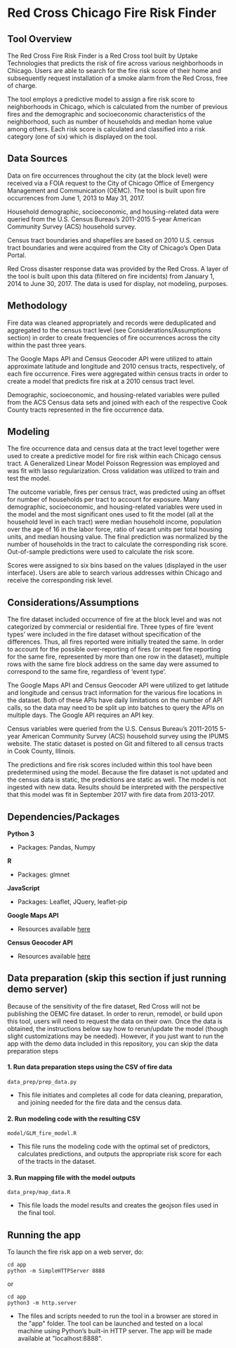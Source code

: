 # Red Cross Chicago Fire Risk Finder

## Tool Overview

The Red Cross Fire Risk Finder is a Red Cross tool built by Uptake Technologies that predicts the risk of fire across various neighborhoods in Chicago. Users are able to search for the fire risk score of their home and subsequently request installation of a smoke alarm from the Red Cross, free of charge.

The tool employs a predictive model to assign a fire risk score to neighborhoods in Chicago, which is calculated from the number of previous fires and the demographic and socioeconomic characteristics of the neighborhood, such as number of households and median home value among others. Each risk score is calculated and classified into a risk category (one of six) which is displayed on the tool.
<br>

## Data Sources

Data on fire occurrences throughout the city (at the block level) were received via a FOIA request to the City of Chicago Office of Emergency Management and Communication (OEMC). The tool is built upon fire occurrences from June 1, 2013 to May 31, 2017.

Household demographic, socioeconomic, and housing-related data were queried from the U.S. Census Bureau’s 2011-2015 5-year American Community Survey (ACS) household survey.

Census tract boundaries and shapefiles are based on 2010 U.S. census tract boundaries and were acquired from the City of Chicago’s Open Data Portal.

Red Cross disaster response data was provided by the Red Cross. A layer of the tool is built upon this data (filtered on fire incidents) from January 1, 2014 to June 30, 2017. The data is used for display, not modeling, purposes.


## Methodology

Fire data was cleaned appropriately and records were deduplicated and aggregated to the census tract level (see Considerations/Assumptions section) in order to create frequencies of fire occurrences across the city within the past three years.

The Google Maps API and Census Geocoder API were utilized to attain approximate latitude and longitude and 2010 census tracts, respectively, of each fire occurrence. Fires were aggregated within census tracts in order to create a model that predicts fire risk at a 2010 census tract level.

Demographic, socioeconomic, and housing-related variables were pulled from the ACS Census data sets and joined with each of the respective Cook County tracts represented in the fire occurrence data.


## Modeling

The fire occurrence data and census data at the tract level together were used to create a predictive model for fire risk within each Chicago census tract. A Generalized Linear Model Poisson Regression was employed and was fit with lasso regularization. Cross validation was utilized to train and test the model.

The outcome variable, fires per census tract, was predicted using an offset for number of households per tract to account for exposure. Many demographic, socioeconomic, and housing-related variables were used in the model and the most significant ones used to fit the model (all at the household level in each tract) were median household income, population over the age of 16 in the labor force, ratio of vacant units per total housing units, and median housing value. The final prediction was normalized by the number of households in the tract to calculate the corresponding risk score. Out-of-sample predictions were used to calculate the risk score.

Scores were assigned to six bins based on the values (displayed in the user interface). Users are able to search various addresses within Chicago and receive the corresponding risk level.

## Considerations/Assumptions

The fire dataset included occurrence of fire at the block level and was not categorized by commercial or residential fire. Three types of fire ‘event types’ were included in the fire dataset without specification of the differences. Thus, all fires reported were initially treated the same. In order to account for the possible over-reporting of fires (or repeat fire reporting for the same fire, represented by more than one row in the dataset), multiple rows with the same fire block address on the same day were assumed to correspond to the same fire, regardless of ‘event type’.

The Google Maps API and Census Geocoder API were utilized to get latitude and longitude and census tract information for the various fire locations in the dataset. Both of these APIs have daily limitations on the number of API calls, so the data may need to be split up into batches to query the APIs on multiple days. The Google API requires an API key.

Census variables were queried from the U.S. Census Bureau’s 2011-2015 5-year American Community Survey (ACS) household survey using the IPUMS website. The static dataset is posted on Git and filtered to all census tracts in Cook County, Illinois.

The predictions and fire risk scores included within this tool have been predetermined using the model. Because the fire dataset is not updated and the census data is static, the predictions are static as well. The model is not ingested with new data. Results should be interpreted with the perspective that this model was fit in September 2017 with fire data from 2013-2017.

## Dependencies/Packages

**Python 3**
- Packages: Pandas, Numpy

**R**
- Packages: glmnet

**JavaScript**
- Packages: Leaflet, JQuery, leaflet-pip

**Google Maps API**
- Resources available [here](https://developers.google.com/maps/)

**Census Geocoder API**
- Resources available [here](https://www.census.gov/geo/maps-data/data/geocoder.html)

## Data preparation (skip this section if just running demo server)

Because of the sensitivity of the fire dataset, Red Cross will not be publishing the OEMC fire dataset. In order to rerun, remodel, or build upon this tool, users will need to request the data on their own. Once the data is obtained, the instructions below say how to rerun/update the model (though slight customizations may be needed).  However, if you just want to run the app with the demo data included in this repository, you can skip the data preparation steps

#### 1. Run data preparation steps using the CSV of fire data
```
data_prep/prep_data.py
```
- This file initiates and completes all code for data cleaning, preparation, and joining needed for the fire data and the census data.

#### 2. Run modeling code with the resulting CSV
```
model/GLM_fire_model.R
```
- This file runs the modeling code with the optimal set of predictors, calculates predictions, and outputs the appropriate risk score for each of the tracts in the dataset.

#### 3. Run mapping file with the model outputs
```
data_prep/map_data.R
```
- This file loads the model results and creates the geojson files used in the final tool.

## Running the app

To launch the fire risk app on a web server, do:

```
cd app
python -m SimpleHTTPServer 8888
```
or

```
cd app
python3 -m http.server
```
- The files and scripts needed to run the tool in a browser are stored in the "app" folder. The tool can be launched and tested on a local machine using Python’s built-in HTTP server. The app will be made available at "localhost:8888".
